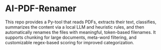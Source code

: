 # AI-PDF-Renamer
This repo provides a Py-tool that reads PDFs, extracts their text, classifies, summarizes the content via a local LLM and heuristic rules, and then automatically renames the files with meaningful, token-based filenames. It supports chunking for large documents, meta-word filtering, and customizable regex-based scoring for improved categorization.
